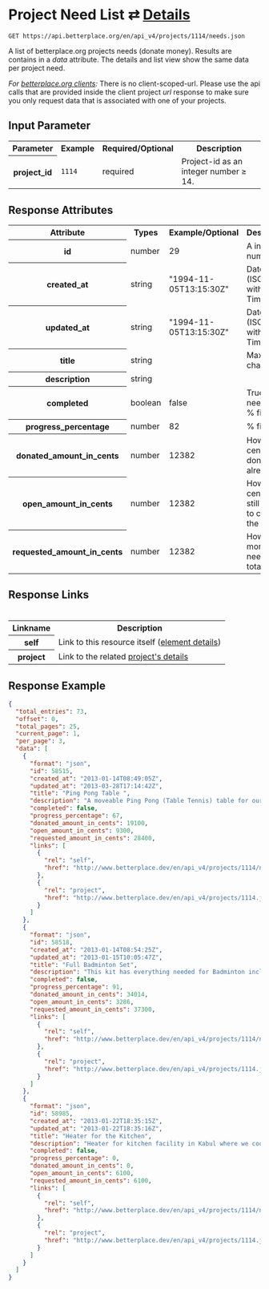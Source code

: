 
# Project Need List ⇄ [Details](need_details.md)

```nginx
GET https://api.betterplace.org/en/api_v4/projects/1114/needs.json
```

A list of betterplace.org projects needs (donate money).
Results are contains in a *data* attribute.
The details and list view show the same data per project need.

*For [betterplace.org clients](../README.md#client-api):*
There is no client-scoped-url.
Please use the api calls that are provided inside the client project _url_ response
to make sure you only request data that is associated with one of your projects.


## Input Parameter

<table>
  <tr>
    <th>Parameter</th>
    <th>Example</th>
    <th>Required/Optional</th>
    <th>Description</th>
  </tr>
  <tr>
    <th>project_id</th>
    <td><code>1114</code></td>
    <td>required</td>
    <td>Project-id as an integer number ≥ 14.</td>
  </tr>
</table>

## Response Attributes

<table>
  <tr>
    <th>Attribute</th>
    <th>Types</th>
    <th>Example/Optional</th>
    <th>Description</th>
  </tr>
  <tr>
    <th>id</th>
    <td>number</td>
    <td>29</td>
    <td>A integer number ≥ 1</td>
  </tr>
  <tr>
    <th>created_at</th>
    <td>string</td>
    <td>"1994-11-05T13:15:30Z"</td>
    <td>DateTime (ISO8601 with Timezone)</td>
  </tr>
  <tr>
    <th>updated_at</th>
    <td>string</td>
    <td>"1994-11-05T13:15:30Z"</td>
    <td>DateTime (ISO8601 with Timezone)</td>
  </tr>
  <tr>
    <th>title</th>
    <td>string</td>
    <td></td>
    <td>Max 50 character</td>
  </tr>
  <tr>
    <th>description</th>
    <td>string</td>
    <td></td>
    <td></td>
  </tr>
  <tr>
    <th>completed</th>
    <td>boolean</td>
    <td>false</td>
    <td>True if the need is 100 % financed</td>
  </tr>
  <tr>
    <th>progress_percentage</th>
    <td>number</td>
    <td>82</td>
    <td>% financed</td>
  </tr>
  <tr>
    <th>donated_amount_in_cents</th>
    <td>number</td>
    <td>12382</td>
    <td>How many cents are donated already</td>
  </tr>
  <tr>
    <th>open_amount_in_cents</th>
    <td>number</td>
    <td>12382</td>
    <td>How many cents are still needed to complete the need</td>
  </tr>
  <tr>
    <th>requested_amount_in_cents</th>
    <td>number</td>
    <td>12382</td>
    <td>How much money is needed in total</td>
  </tr>
</table>

## Response Links
#
<table>
  <tr>
    <th>Linkname</th>
    <th>Description</th>
  </tr>
  <tr>
    <th>self</th>
    <td>Link to this resource itself
(<a href="element_details.md">element details</a>)
</td>
  </tr>
  <tr>
    <th>project</th>
    <td>Link to the related <a href="../project_details.md">project's details</a>
</td>
  </tr>
</table>

## Response Example

```json
{
  "total_entries": 73,
  "offset": 0,
  "total_pages": 25,
  "current_page": 1,
  "per_page": 3,
  "data": [
    {
      "format": "json",
      "id": 58515,
      "created_at": "2013-01-14T08:49:05Z",
      "updated_at": "2013-03-28T17:14:42Z",
      "title": "Ping Pong Table ",
      "description": "A moveable Ping Pong (Table Tennis) table for our multi-sport facility in Skateistan's new Skatepark in Mazar-e-Sharif in Northern Afghanistan.",
      "completed": false,
      "progress_percentage": 67,
      "donated_amount_in_cents": 19100,
      "open_amount_in_cents": 9300,
      "requested_amount_in_cents": 28400,
      "links": [
        {
          "rel": "self",
          "href": "http://www.betterplace.dev/en/api_v4/projects/1114/needs/58515.json"
        },
        {
          "rel": "project",
          "href": "http://www.betterplace.dev/en/api_v4/projects/1114.json"
        }
      ]
    },
    {
      "format": "json",
      "id": 58518,
      "created_at": "2013-01-14T08:54:25Z",
      "updated_at": "2013-01-15T10:05:47Z",
      "title": "Full Badminton Set",
      "description": "This kit has everything needed for Badminton including 3 nets, 16 rackets and 20 shuttlecocks. The kit is for Skateistan's multi-sport facility at the new Skatepark in Mazar-e-Sharif, in Northern Afghanistan. ",
      "completed": false,
      "progress_percentage": 91,
      "donated_amount_in_cents": 34014,
      "open_amount_in_cents": 3286,
      "requested_amount_in_cents": 37300,
      "links": [
        {
          "rel": "self",
          "href": "http://www.betterplace.dev/en/api_v4/projects/1114/needs/58518.json"
        },
        {
          "rel": "project",
          "href": "http://www.betterplace.dev/en/api_v4/projects/1114.json"
        }
      ]
    },
    {
      "format": "json",
      "id": 58985,
      "created_at": "2013-01-22T18:35:15Z",
      "updated_at": "2013-01-22T18:35:16Z",
      "title": "Heater for the Kitchen",
      "description": "Heater for kitchen facility in Kabul where we cook meals for our \"Back-to-School\" program 5 days/week.",
      "completed": false,
      "progress_percentage": 0,
      "donated_amount_in_cents": 0,
      "open_amount_in_cents": 6100,
      "requested_amount_in_cents": 6100,
      "links": [
        {
          "rel": "self",
          "href": "http://www.betterplace.dev/en/api_v4/projects/1114/needs/58985.json"
        },
        {
          "rel": "project",
          "href": "http://www.betterplace.dev/en/api_v4/projects/1114.json"
        }
      ]
    }
  ]
}
```

